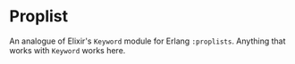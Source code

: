 Proplist
========

An analogue of Elixir's `Keyword` module for Erlang `:proplists`. Anything that works with `Keyword` works here.

